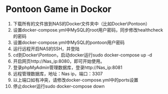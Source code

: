 # Pontoon Game in Dockor

1. 下载所有的文件放到NAS的Docker文件夹中（比如Docker\Pontoon）
2. 设置docker-compose.yml中MySQL的root用户密码，同步修改healthcheck的密码
3. 设置docker-compose.yml中MySQL的pontoon用户密码
4. 运行远程开启NAS的SSH，并登陆
5. cd到Docker\Pontoon，启动docker运行sudo docker-compose up -d
6. 开启网页http://Nas_ip:8080，即可开始使用。
7. 登录phpMyAdmin管理数据库，登录http://Nas_ip:8081
8. 远程管理数据库，地址：Nas ip，端口：3307
9. 以上端口如有冲突，请修改docker-compose.yml中的ports设置
10. 停止docker运行sudo docker-compose down
